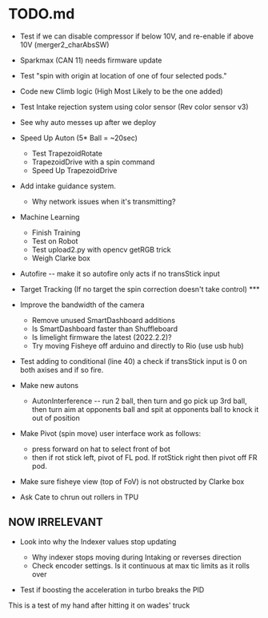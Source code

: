 # TODO.md

- Test if we can disable compressor if below 10V, and re-enable if above 10V  (merger2_charAbsSW)

- Sparkmax (CAN 11) needs firmware update

- Test "spin with origin at location of one of four selected pods."

- Code new Climb logic (High Most Likely to be the one added)

- Test Intake rejection system using color sensor (Rev color sensor v3)

- See why auto messes up after we deploy

- Speed Up Auton (5* Ball = ~20sec)
  - Test TrapezoidRotate
  - TrapezoidDrive with a spin command
  - Speed Up TrapezoidDrive

- Add intake guidance system.
  - Why network issues when it's transmitting?

- Machine Learning
  - Finish Training
  - Test on Robot
  - Test upload2.py with opencv getRGB trick
  - Weigh Clarke box

- Autofire -- make it so autofire only acts if no transStick input

- Target Tracking (If no target the spin correction doesn't take control) ***

- Improve the bandwidth of the camera
  - Remove unused SmartDashboard additions
  - Is SmartDashboard faster than Shuffleboard
  - Is limelight firmware the latest (2022.2.2)?
  - Try moving Fisheye off arduino and directly to Rio (use usb hub)

- Test adding to conditional (line 40) a check if transStick input is 0 on both axises and if so fire.

- Make new autons
  - AutonInterference -- run 2 ball, then turn and go pick up 3rd ball, then turn aim at opponents ball and spit at opponents ball to knock it out of position

- Make Pivot (spin move) user interface work as follows:
  - press forward on hat to select front of bot
  - then if rot stick left, pivot of FL pod.  If rotStick right then pivot off FR pod.

- Make sure fisheye view (top of FoV) is not obstructed by Clarke box

- Ask Cate to chrun out rollers in TPU

## NOW IRRELEVANT

- Look into why the Indexer values stop updating
  - Why indexer stops moving during Intaking or reverses direction
  - Check encoder settings.  Is it continuous at max tic limits as it rolls over

- Test if boosting the acceleration in turbo breaks the PID


This is a test of my hand after hitting it on wades' truck